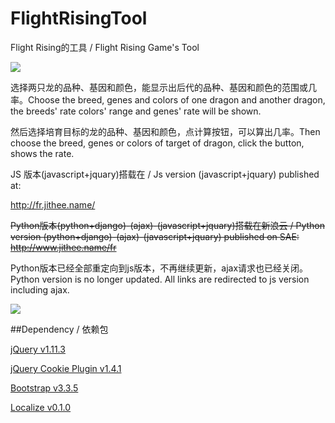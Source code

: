 # FlightRisingTool
Flight Rising的工具 / Flight Rising Game's Tool

![](http://fr.jithee.name/img/breed-card-1.png)

选择两只龙的品种、基因和颜色，能显示出后代的品种、基因和颜色的范围或几率。Choose the breed, genes and colors of one dragon and another dragon, the breeds' rate colors' range and genes' rate will be shown.

然后选择培育目标的龙的品种、基因和颜色，点计算按钮，可以算出几率。Then choose the breed, genes or colors of target of dragon, click the button, shows the rate.

JS 版本(javascript+jquary)搭载在 / Js version (javascript+jquary) published at: 

http://fr.jithee.name/

<s>Python版本(python+django)-(ajax)-(javascript+jquary)搭载在新浪云 / Python version (python+django)-(ajax)-(javascript+jquary) published on SAE: </s>
<s>http://www.jithee.name/fr</s>

Python版本已经全部重定向到js版本，不再继续更新，ajax请求也已经关闭。Python version is no longer updated. All links are redirected to js version including ajax.

![](http://fr.jithee.name/img/Rate.PNG)

##Dependency / 依赖包

[jQuery v1.11.3](https://github.com/jquery/jquery)

[jQuery Cookie Plugin v1.4.1](https://github.com/carhartl/jquery-cookie)

[Bootstrap v3.3.5](https://github.com/twbs/bootstrap)

[Localize v0.1.0](https://github.com/coderifous/jquery-localize)



